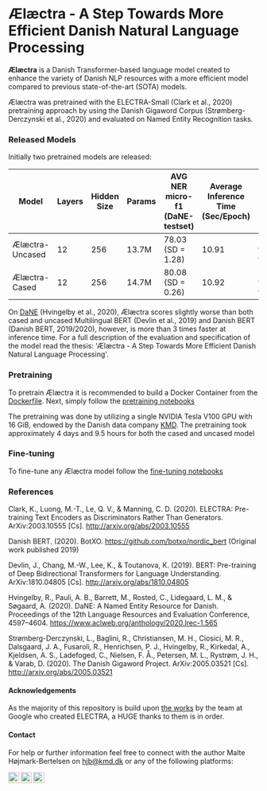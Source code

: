 # Ælæctra - A Step Towards More Efficient Danish Natural Language Processing
**Ælæctra** is a Danish Transformer-based language model created to enhance the variety of Danish NLP resources with a more efficient model compared to previous state-of-the-art (SOTA) models. 

Ælæctra was pretrained with the ELECTRA-Small (Clark et al., 2020) pretraining approach by using the Danish Gigaword Corpus (Strømberg-Derczynski et al., 2020) and evaluated on Named Entity Recognition tasks. 

### Released Models

Initially two pretrained models are released:

| Model | Layers | Hidden Size | Params | AVG NER micro-f1 (DaNE-testset) | Average Inference Time (Sec/Epoch) | Download | 
| --- | --- | --- | --- | ---  | --- | --- |
| Ælæctra-Uncased | 12 | 256 | 13.7M | 78.03 (SD = 1.28) | 10.91 | [Link for models](https://www.dropbox.com/s/cag7prs1nvdchqs/%C3%86l%C3%A6ctra.zip?dl=0) | 
| Ælæctra-Cased | 12 | 256 | 14.7M | 80.08 (SD = 0.26) | 10.92 | [Link for models](https://www.dropbox.com/s/cag7prs1nvdchqs/%C3%86l%C3%A6ctra.zip?dl=0) | 

On [DaNE](https://danlp.alexandra.dk/304bd159d5de/datasets/ddt.zip) (Hvingelby et al., 2020), Ælæctra scores slightly worse than both cased and uncased Multilingual BERT (Devlin et al., 2019) and Danish BERT (Danish BERT, 2019/2020), however, is more than 3 times faster at inference time. For a full description of the evaluation and specification of the model read the thesis: 'Ælæctra - A Step Towards More Efficient Danish Natural Language Processing'. 

### Pretraining
To pretrain Ælæctra it is recommended to build a Docker Container from the [Dockerfile](https://github.com/MalteHB/Ælæctra/tree/master/notebooks/fine-tuning/). Next, simply follow the [pretraining notebooks](https://github.com/MalteHB/Ælæctra/tree/master/infrastructure/Dockerfile/) 

The pretraining was done by utilizing a single NVIDIA Tesla V100 GPU with 16 GiB, endowed by the Danish data company [KMD](https://www.kmd.dk/). The pretraining took approximately 4 days and 9.5 hours for both the cased and uncased model

### Fine-tuning
To fine-tune any Ælæctra model follow the [fine-tuning notebooks](https://github.com/MalteHB/Ælæctra/tree/master/notebooks/fine-tuning/)

### References
Clark, K., Luong, M.-T., Le, Q. V., & Manning, C. D. (2020). ELECTRA: Pre-training Text Encoders as Discriminators Rather Than Generators. ArXiv:2003.10555 [Cs]. http://arxiv.org/abs/2003.10555

Danish BERT. (2020). BotXO. https://github.com/botxo/nordic_bert (Original work published 2019)

Devlin, J., Chang, M.-W., Lee, K., & Toutanova, K. (2019). BERT: Pre-training of Deep Bidirectional Transformers for Language Understanding. ArXiv:1810.04805 [Cs]. http://arxiv.org/abs/1810.04805

Hvingelby, R., Pauli, A. B., Barrett, M., Rosted, C., Lidegaard, L. M., & Søgaard, A. (2020). DaNE: A Named Entity Resource for Danish. Proceedings of the 12th Language Resources and Evaluation Conference, 4597–4604. https://www.aclweb.org/anthology/2020.lrec-1.565

Strømberg-Derczynski, L., Baglini, R., Christiansen, M. H., Ciosici, M. R., Dalsgaard, J. A., Fusaroli, R., Henrichsen, P. J., Hvingelby, R., Kirkedal, A., Kjeldsen, A. S., Ladefoged, C., Nielsen, F. Å., Petersen, M. L., Rystrøm, J. H., & Varab, D. (2020). The Danish Gigaword Project. ArXiv:2005.03521 [Cs]. http://arxiv.org/abs/2005.03521


#### Acknowledgements
As the majority of this repository is build upon [the works](https://github.com/google-research/electra) by the team at Google who created ELECTRA, a HUGE thanks to them is in order. 

#### Contact

For help or further information feel free to connect with the author Malte Højmark-Bertelsen on [hjb@kmd.dk](mailto:hjb@kmd.dk?subject=[GitHub]%20Ælæctra) or any of the following platforms:

[<img align="left" alt="MalteHB | Twitter" width="22px" src="https://cdn.jsdelivr.net/npm/simple-icons@v3/icons/twitter.svg" />][twitter]
[<img align="left" alt="MalteHB | LinkedIn" width="22px" src="https://cdn.jsdelivr.net/npm/simple-icons@v3/icons/linkedin.svg" />][linkedin]
[<img align="left" alt="MalteHB | Instagram" width="22px" src="https://cdn.jsdelivr.net/npm/simple-icons@v3/icons/instagram.svg" />][instagram]

<br />

</details>

[twitter]: https://twitter.com/malteH_B
[instagram]: https://www.instagram.com/maltemusen/
[linkedin]: https://www.linkedin.com/in/malte-h%C3%B8jmark-bertelsen-9a618017b/
